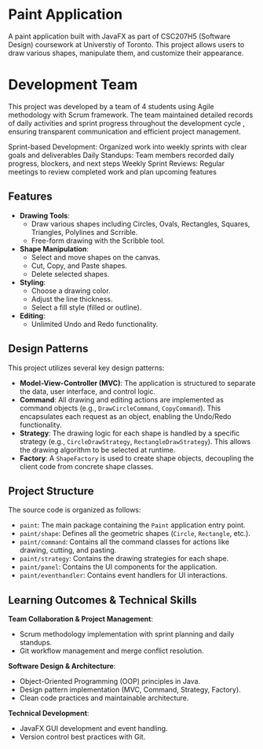 # Paint Application

A paint application built with JavaFX as part of CSC207H5 (Software Design) coursework at Universtiy of Toronto. This project allows users to draw various shapes, manipulate them, and customize their appearance.

# Development Team 
This project was developed by a team of 4 students using Agile methodology with Scrum framework. The team maintained detailed records of daily activities and sprint progress throughout the development cycle
, ensuring transparent communication and efficient project management. 

Sprint-based Development: Organized work into weekly sprints with clear goals and deliverables
Daily Standups: Team members recorded daily progress, blockers, and next steps
Weekly Sprint Reviews: Regular meetings to review completed work and plan upcoming features


## Features

*   **Drawing Tools**:
    *   Draw various shapes including Circles, Ovals, Rectangles, Squares, Triangles, Polylines and Scrrible.
    *   Free-form drawing with the Scribble tool.
*   **Shape Manipulation**:
    *   Select and move shapes on the canvas.
    *   Cut, Copy, and Paste shapes.
    *   Delete selected shapes.
*   **Styling**:
    *   Choose a drawing color.
    *   Adjust the line thickness.
    *   Select a fill style (filled or outline).
*   **Editing**:
    *   Unlimited Undo and Redo functionality.

## Design Patterns

This project utilizes several key design patterns:

*   **Model-View-Controller (MVC)**: The application is structured to separate the data, user interface, and control logic.
*   **Command**: All drawing and editing actions are implemented as command objects (e.g., `DrawCircleCommand`, `CopyCommand`). This encapsulates each request as an object, enabling the Undo/Redo functionality.
*   **Strategy**: The drawing logic for each shape is handled by a specific strategy (e.g., `CircleDrawStrategy`, `RectangleDrawStrategy`). This allows the drawing algorithm to be selected at runtime.
*   **Factory**: A `ShapeFactory` is used to create shape objects, decoupling the client code from concrete shape classes.

## Project Structure

The source code is organized as follows:

*   `paint`: The main package containing the `Paint` application entry point.
*   `paint/shape`: Defines all the geometric shapes (`Circle`, `Rectangle`, etc.).
*   `paint/command`: Contains all the command classes for actions like drawing, cutting, and pasting.
*   `paint/strategy`: Contains the drawing strategies for each shape.
*   `paint/panel`: Contains the UI components for the application.
*   `paint/eventhandler`: Contains event handlers for UI interactions.

## Learning Outcomes & Technical Skills
__Team Collaboration & Project Management__:

- Scrum methodology implementation with sprint planning and daily standups.  
- Git workflow management and merge conflict resolution.

__Software Design & Architecture__:

- Object-Oriented Programming (OOP) principles in Java.
- Design pattern implementation (MVC, Command, Strategy, Factory).
- Clean code practices and maintainable architecture.

__Technical Development__:

- JavaFX GUI development and event handling.
- Version control best practices with Git.
